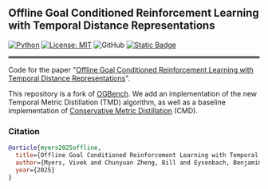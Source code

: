 
## Offline Goal Conditioned Reinforcement Learning with Temporal Distance Representations
[![Python](https://img.shields.io/badge/python-3.10-blue)](https://www.python.org)
[![License: MIT](https://img.shields.io/badge/License-CC0_1.0-lightgrey.svg)](https://creativecommons.org/licenses/by/1.0/)
![GitHub](https://img.shields.io/badge/GitHub-Repository-181717?logo=github)
[![Static Badge](https://img.shields.io/badge/Project-Page-a)](https://tmd-website.github.io/)

<hr style="border: 2px solid gray;"></hr>

Code for the paper "[Offline Goal Conditioned Reinforcement Learning with Temporal Distance
Representations](https://tmd-website.github.io/static/pdf/tmd.pdf)".

This repository is a fork of [OGBench](https://github.com/seohongpark/ogbench). We add an
implementation of the new Temporal Metric Distillation (TMD) algorithm, as well as a baseline
implementation of [Conservative Metric Distillation](https://arxiv.org/pdf/2406.17098) (CMD).

### Citation
```bibtex
@article{myers2025offline,
  title={Offline Goal Conditioned Reinforcement Learning with Temporal Distance Representations},
  author={Myers, Vivek and Chunyuan Zheng, Bill and Eysenbach, Benjamin and Levine, Sergey},
  year={2025}
}
```
